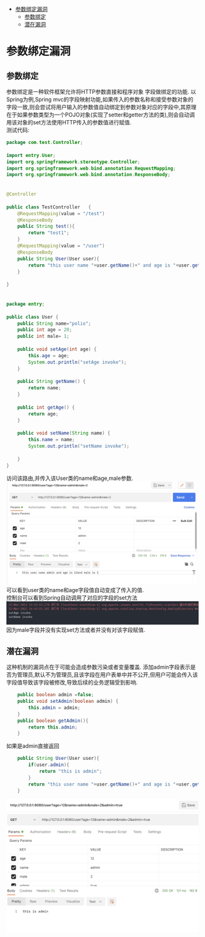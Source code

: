 - [参数绑定漏洞](#参数绑定漏洞)
  - [参数绑定](#参数绑定)
  - [潜在漏洞](#潜在漏洞)
# 参数绑定漏洞

## 参数绑定
参数绑定是一种软件框架允许将HTTP参数直接和程序对象
字段做绑定的功能.
以Spring为例,Spring mvc的字段映射功能,如果传入的参数名称和接受参数对象的字段一致,则会尝试将用户输入的参数值自动绑定到参数对象对应的字段中,其原理在于如果参数类型为一个POJO对象(实现了setter和getter方法的类),则会自动调用该对象的set方法使用HTTP传入的参数值进行赋值.  
测试代码:
```java
package com.test.Controller;

import entry.User;
import org.springframework.stereotype.Controller;
import org.springframework.web.bind.annotation.RequestMapping;
import org.springframework.web.bind.annotation.ResponseBody;


@Controller

public class TestController   {
    @RequestMapping(value = "/test")
    @ResponseBody
    public String test(){
        return "test1";
    }
    @RequestMapping(value = "/user")
    @ResponseBody
    public String User(User user){
        return "this user name "+user.getName()+" and age is "+user.getAge()+"and male is "+ user.male;
    }

}


package entry;

public class User {
    public String name="polio";
    public int age = 20;
    public int male= 1;

    public void setAge(int age) {
        this.age = age;
        System.out.println("setAge invoke");
    }

    public String getName() {
        return name;
    }

    public int getAge() {
        return age;
    }

    public void setName(String name) {
        this.name = name;
        System.out.println("setName invoke");

    }
}
```
访问该路由,并传入该User类的name和age,male参数.
![](1.png)
可以看到user类的name和age字段值自动变成了传入的值.  
控制台可以看到Spring自动调用了对应的字段的set方法
![](2.png)
因为male字段并没有实现set方法或者并没有对该字段赋值.  
## 潜在漏洞
这种机制的漏洞点在于可能会造成参数污染或者变量覆盖.
添加admin字段表示是否为管理员,默认不为管理员,且该字段在用户表单中并不公开,但用户可能会传入该字段值导致该字段被修改,导致后续的业务逻辑受到影响.
```java
    public boolean admin =false;
    public void setAdmin(boolean admin) {
        this.admin = admin;
    }
    public boolean getAdmin(){
        return this.admin;
    }
```
如果是admin直接返回
```java
    public String User(User user){
        if(user.admin){
            return "this is admin";
        }
        return "this user name "+user.getName()+" and age is "+user.getAge()+"and male is "+ user.male;
    }
```
![](3.png)
